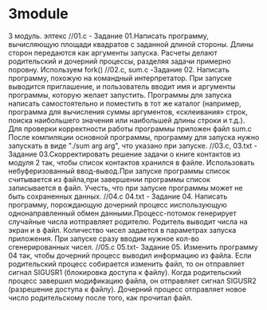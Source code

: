 # 3module
3 модуль. элтекс
//01.с - Задание 01.Написать программу, вычисляющую площади квадратов с заданной длиной стороны. Длины сторон передаются как аргументы запуска. Расчеты делают родительский и дочерний процессы, разделяя задачи примерно поровну. Используем fork()
//02.c, sum.c -Задание 02. Написать программу, похожую на командный интерпретатор. При запуске выводится приглашение, и пользователь вводит имя и аргументы программы, которую желает запустить. Программы для запуска написать самостоятельно и поместить в тот же каталог (например, программа для вычисления суммы аргументов, «склеивания» строк, поиска наибольшего значения или наибольшей длины строки и т.д.). Для проверки корректности работы программы приложен файл sum.c После компиляции основной программы, программу для запуска нужно запускать в виде "./sum arg arg", что указано при запуске. 
//03.с, 03.txt - Задание 03.Скорректировать решение задачи о книге контактов из модуля 2 так, чтобы список контактов хранился в файле. Использовать небуферизованный ввод-вывод.При запуске программы список считывается из файла,при завершении программы список записывается в файл. Учесть, что при запуске программы может не быть сохраненных данных. 
//04.c 04.txt - Задание 04. Написать программу, порождающую дочерний процесс ииспользующую однонаправленный обмен данными.Процесс-потомок генерирует случайные числа иотправляет родителю. Родитель выводит числа на экран и в файл. Количество чисел задается в параметрах запуска приложения. При запуске сразу вводим нужное кол-во сгенерированных чисел. 
//05.c 05.txt- Задание 05. Изменить программу 04 так, чтобы дочерний процесс выводил информацию из файла. Если родительский процесс собирается изменить файл, то он отправляет сигнал SIGUSR1 (блокировка доступа к файлу). Когда родительский процесс завершил модификацию файла, он отправляет сигнал SIGUSR2 (разрешение доступа к файлу). Дочерний процесс отправляет новое число родительскому после того, как прочитал файл.  
